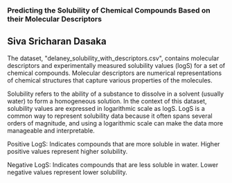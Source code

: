 ### Predicting the Solubility of Chemical Compounds Based on their Molecular Descriptors ###

## Siva Sricharan Dasaka ##

The dataset, "delaney_solubility_with_descriptors.csv", contains molecular descriptors and experimentally measured solubility values (logS) for a set of chemical compounds. Molecular descriptors are numerical representations of chemical structures that capture various properties of the molecules.

Solubility refers to the ability of a substance to dissolve in a solvent (usually water) to form a homogeneous solution. In the context of this dataset, solubility values are expressed in logarithmic scale as logS. LogS is a common way to represent solubility data because it often spans several orders of magnitude, and using a logarithmic scale can make the data more manageable and interpretable.

Positive LogS: Indicates compounds that are more soluble in water. Higher positive values represent higher solubility.

Negative LogS: Indicates compounds that are less soluble in water. Lower negative values represent lower solubility.

